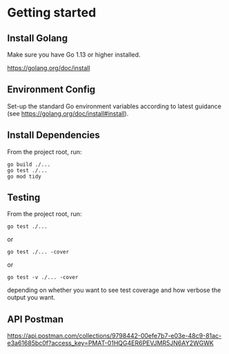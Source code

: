 
# Getting started

## Install Golang

Make sure you have Go 1.13 or higher installed.

https://golang.org/doc/install

## Environment Config

Set-up the standard Go environment variables according to latest guidance (see https://golang.org/doc/install#install).


## Install Dependencies
From the project root, run:
```
go build ./...
go test ./...
go mod tidy
```

## Testing
From the project root, run:
```
go test ./...
```
or
```
go test ./... -cover
```
or
```
go test -v ./... -cover
```
depending on whether you want to see test coverage and how verbose the output you want.

## API Postman
https://api.postman.com/collections/9798442-00efe7b7-e03e-48c9-81ac-e3a61685bc0f?access_key=PMAT-01HQG4ER6PEVJMR5JN6AY2WGWK